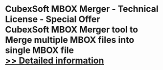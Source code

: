# CubexSoft MBOX Merger - Technical License - Special Offer<br />CubexSoft MBOX Merger tool to Merge multiple MBOX files into single MBOX file<br />[>> Detailed information](https://secure.shareit.com/shareit/product.html?productid=300799813&affiliateid=200057808)